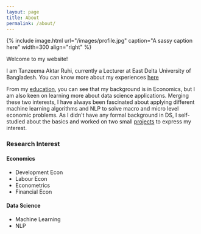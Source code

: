 ```yaml
---
layout: page
title: About
permalink: /about/
---
```


{% include image.html url="/images/profile.jpg" caption="A sassy caption here" width=300 align="right" %}

Welcome to my website!

I am Tanzeema Aktar Ruhi, currently a Lecturer at East Delta University of Bangladesh. You can know more about my experiences [here](/experience/)

From my [education](/education/), you can see that my background is in Economics, but I am also keen on learning more about data science applications. Merging these two interests, I have always been fascinated about applying different machine learning algorithms and NLP to solve macro and micro level economic problems. As I didn't have any formal background in DS, I self-studied about the basics and worked on two small [projects](/projects/) to express my interest.

### Research Interest

#### Economics

- Development Econ
- Labour Econ
- Econometrics
- Financial Econ

#### Data Science

- Machine Learning
- NLP
